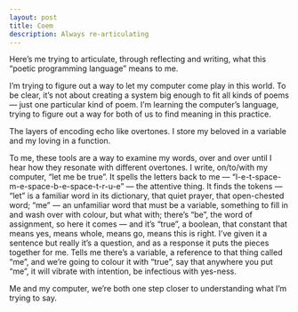 ```yaml
---
layout: post
title: Coem
description: Always re-articulating
---
```


Here’s me trying to articulate, through reflecting and writing, what this “poetic programming language” means to me.

I’m trying to figure out a way to let my computer come play in this world. To be clear, it’s not about creating a system big enough to fit all kinds of poems — just one particular kind of poem. I’m learning the computer’s language, trying to figure out a way for both of us to find meaning in this practice.

The layers of encoding echo like overtones. I store my beloved in a variable and my loving in a function.

To me, these tools are a way to examine my words, over and over until I hear how they resonate with different overtones. I write, on/to/with my computer, “let me be true”. It spells the letters back to me — “l-e-t-space-m-e-space-b-e-space-t-r-u-e” — the attentive thing. It finds the tokens — “let” is a familiar word in its dictionary, that quiet prayer, that open-chested word; “me” — an unfamiliar word that must be a variable, something to fill in and wash over with colour, but what with; there’s “be”, the word of assignment, so here it comes — and it’s “true”, a boolean, that constant that means yes, means whole, means go, means this is right. I’ve given it a sentence but really it’s a question, and as a response it puts the pieces together for me. Tells me there’s a variable, a reference to that thing called “me”, and we’re going to colour it with “true”, say that anywhere you put “me”, it will vibrate with intention, be infectious with yes-ness.

Me and my computer, we’re both one step closer to understanding what I’m trying to say.